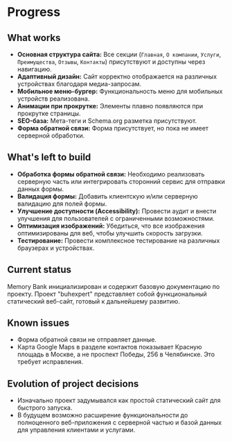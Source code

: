 # Progress

## What works

*   **Основная структура сайта:** Все секции (`Главная`, `О компании`, `Услуги`, `Преимущества`, `Отзывы`, `Контакты`) присутствуют и доступны через навигацию.
*   **Адаптивный дизайн:** Сайт корректно отображается на различных устройствах благодаря медиа-запросам.
*   **Мобильное меню-бургер:** Функциональность меню для мобильных устройств реализована.
*   **Анимации при прокрутке:** Элементы плавно появляются при прокрутке страницы.
*   **SEO-база:** Мета-теги и Schema.org разметка присутствуют.
*   **Форма обратной связи:** Форма присутствует, но пока не имеет серверной обработки.

## What's left to build

*   **Обработка формы обратной связи:** Необходимо реализовать серверную часть или интегрировать сторонний сервис для отправки данных формы.
*   **Валидация формы:** Добавить клиентскую и/или серверную валидацию для полей формы.
*   **Улучшение доступности (Accessibility):** Провести аудит и внести улучшения для пользователей с ограниченными возможностями.
*   **Оптимизация изображений:** Убедиться, что все изображения оптимизированы для веб, чтобы улучшить скорость загрузки.
*   **Тестирование:** Провести комплексное тестирование на различных браузерах и устройствах.

## Current status

Memory Bank инициализирован и содержит базовую документацию по проекту. Проект "buhexpert" представляет собой функциональный статический веб-сайт, готовый к дальнейшему развитию.

## Known issues

*   Форма обратной связи не отправляет данные.
*   Карта Google Maps в разделе контактов показывает Красную площадь в Москве, а не проспект Победы, 256 в Челябинске. Это требует исправления.

## Evolution of project decisions

*   Изначально проект задумывался как простой статический сайт для быстрого запуска.
*   В будущем возможно расширение функциональности до полноценного веб-приложения с серверной частью и базой данных для управления клиентами и услугами.
